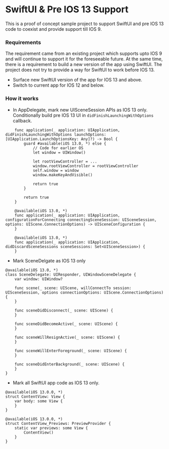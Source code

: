 # SwiftUI & Pre IOS 13 Support

This is a proof of concept sample project to support SwiftUI and pre IOS 13 code to coexist and provide support till IOS 9.

### Requirements

The requirement came from an existing project which supports upto IOS 9 and will continue to support it for the foreseeable future. At the same time, there is a requirement to build a new version of the app using SwiftUI. The project does not try to provide a way for SwiftUI to work before IOS 13.

* Surface new SwiftUI version of the app for IOS 13 and above.
* Switch to current app for IOS 12 and below.

### How it works

* In AppDelegate, mark new UISceneSession APIs as IOS 13 only. Conditionally build pre IOS 13 UI in `didFinishLaunchingWithOptions` callback.

```
    func application(_ application: UIApplication, didFinishLaunchingWithOptions launchOptions: [UIApplication.LaunchOptionsKey: Any]?) -> Bool {
        guard #available(iOS 13.0, *) else {
            // Code for earlier OS
            let window = UIWindow()

            let rootViewController = ...
            window.rootViewController = rootViewController
            self.window = window
            window.makeKeyAndVisible()

            return true
        }

        return true
    }

    @available(iOS 13.0, *)
    func application(_ application: UIApplication, configurationForConnecting connectingSceneSession: UISceneSession, options: UIScene.ConnectionOptions) -> UISceneConfiguration {
    }

    @available(iOS 13.0, *)
    func application(_ application: UIApplication, didDiscardSceneSessions sceneSessions: Set<UISceneSession>) {
    }

```
* Mark SceneDelgate as IOS 13 only

```
@available(iOS 13.0, *)
class SceneDelegate: UIResponder, UIWindowSceneDelegate {
    var window: UIWindow?

    func scene(_ scene: UIScene, willConnectTo session: UISceneSession, options connectionOptions: UIScene.ConnectionOptions) {
    }

    func sceneDidDisconnect(_ scene: UIScene) {
    }

    func sceneDidBecomeActive(_ scene: UIScene) {
    }

    func sceneWillResignActive(_ scene: UIScene) {
    }

    func sceneWillEnterForeground(_ scene: UIScene) {
    }

    func sceneDidEnterBackground(_ scene: UIScene) {
    }
}
```

* Mark all SwiftUI app code as IOS 13 only.

```
@available(iOS 13.0.0, *)
struct ContentView: View {
    var body: some View {
    }
}

@available(iOS 13.0.0, *)
struct ContentView_Previews: PreviewProvider {
    static var previews: some View {
        ContentView()
    }
}
```
